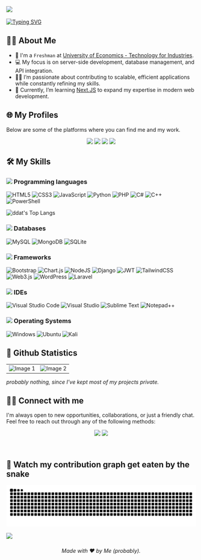 <img src="https://user-images.githubusercontent.com/73097560/115834477-dbab4500-a447-11eb-908a-139a6edaec5c.gif">

<a href="https://git.io/typing-svg"><img src="https://readme-typing-svg.herokuapp.com?font=Fira+Code&duration=2500&pause=1000&color=3B6FFF&width=500&height=100&lines=Heyo!+Felix+here.;Ciao!+Mi+chiamo+Felix.;%E3%82%84%E3%81%82!+%E5%83%95%E3%81%AF%E3%83%95%E3%82%A7%E3%83%AA%E3%83%83%E3%82%AF%E3%82%B9%E3%81%A0%E3%82%88!" alt="Typing SVG" /></a>

## 👨‍💻 About Me 
- 🏫 I'm a `Freshman` at [University of Economics - Technology for Industries](https://uneti.edu.vn/).
- 💻 My focus is on server-side development, database management, and API integration.
- 🤝🏼 I’m passionate about contributing to scalable, efficient applications while constantly refining my skills.
- 🌱 Currently, I’m learning [Next.JS](https://nextjs.org/) to expand my expertise in modern web development.

## 🌐 My Profiles
Below are some of the platforms where you can find me and my work.
<p align="center">
    <a href="#"><img src="https://img.shields.io/badge/-Hackerrank-2EC866?style=for-the-badge&logo=HackerRank&logoColor=white"></a>
    <a href="https://leetcode.com/u/itzfelixv/"><img src="https://img.shields.io/badge/LeetCode-000000?style=for-the-badge&logo=LeetCode&logoColor=#d16c06"></a>
    <a href="#"><img src="https://img.shields.io/badge/HackerEarth-%232C3454.svg?&style=for-the-badge&logo=HackerEarth&logoColor=Blue"></a>
    <a href="#"><img src="https://img.shields.io/badge/-Stackoverflow-FE7A16?style=for-the-badge&logo=stack-overflow&logoColor=white"></a>
</p>

## 🛠️ My Skills 
### <picture><img src="https://github.com/7oSkaaa/7oSkaaa/blob/main/Images/Programming_Languages.gif?raw=true" width=20px></picture> Programming languages
![HTML5](https://img.shields.io/badge/html5-%23E34F26.svg?style=for-the-badge&logo=html5&logoColor=white)
![CSS3](https://img.shields.io/badge/css3-%231572B6.svg?style=for-the-badge&logo=css3&logoColor=white)
![JavaScript](https://img.shields.io/badge/javascript-%23323330.svg?style=for-the-badge&logo=javascript&logoColor=%23F7DF1E)
![Python](https://img.shields.io/badge/python-3670A0?style=for-the-badge&logo=python&logoColor=ffdd54)
![PHP](https://img.shields.io/badge/php-%23777BB4.svg?style=for-the-badge&logo=php&logoColor=white)
![C#](https://img.shields.io/badge/c%23-%23239120.svg?style=for-the-badge&logo=c-sharp&logoColor=white)
![C++](https://img.shields.io/badge/c++-%2300599C.svg?style=for-the-badge&logo=c%2B%2B&logoColor=white)
![PowerShell](https://img.shields.io/badge/PowerShell-%235391FE.svg?style=for-the-badge&logo=powershell&logoColor=white)


![ddat's Top Langs](https://github-readme-stats.vercel.app/api/top-langs/?username=itzfelixv&theme=tokyonight&layout=donut)

### <picture><img src="https://media2.giphy.com/media/5ZoMkoRrycZ9z02kko/giphy.gif?cid=ecf05e47l8dme0h6omlw09c3jwaxrtccdes77hwjkrx6j2i1&rid=giphy.gif" width=20px></picture> Databases
![MySQL](https://img.shields.io/badge/mysql-%2300f.svg?style=for-the-badge&logo=mysql&logoColor=white)
![MongoDB](https://img.shields.io/badge/MongoDB-%234ea94b.svg?style=for-the-badge&logo=mongodb&logoColor=white)
![SQLite](https://img.shields.io/badge/sqlite-%2307405e.svg?style=for-the-badge&logo=sqlite&logoColor=white)

### <picture><img src="https://media2.giphy.com/media/QssGEmpkyEOhBCb7e1/giphy.gif?cid=ecf05e47a0n3gi1bfqntqmob8g9aid1oyj2wr3ds3mg700bl&rid=giphy.gif" width=20px></picture> Frameworks
![Bootstrap](https://img.shields.io/badge/bootstrap-%238511FA.svg?style=for-the-badge&logo=bootstrap&logoColor=white)
![Chart.js](https://img.shields.io/badge/chart.js-F5788D.svg?style=for-the-badge&logo=chart.js&logoColor=white)
![NodeJS](https://img.shields.io/badge/node.js-6DA55F?style=for-the-badge&logo=node.js&logoColor=white)
![Django](https://img.shields.io/badge/django-%23092E20.svg?style=for-the-badge&logo=django&logoColor=white)
![JWT](https://img.shields.io/badge/JWT-black?style=for-the-badge&logo=JSON%20web%20tokens)
![TailwindCSS](https://img.shields.io/badge/tailwindcss-%2338B2AC.svg?style=for-the-badge&logo=tailwind-css&logoColor=white)
![Web3.js](https://img.shields.io/badge/web3.js-F16822?style=for-the-badge&logo=web3.js&logoColor=white)
![WordPress](https://img.shields.io/badge/WordPress-%23117AC9.svg?style=for-the-badge&logo=WordPress&logoColor=white)
![Laravel](https://img.shields.io/badge/laravel-%23FF2D20.svg?style=for-the-badge&logo=laravel&logoColor=white)

### <picture><img src="https://github.com/7oSkaaa/7oSkaaa/blob/main/Images/IDEs.gif?raw=true" width=20px></picture> IDEs
![Visual Studio Code](https://img.shields.io/badge/Visual%20Studio%20Code-0078d7.svg?style=for-the-badge&logo=visual-studio-code&logoColor=white)
![Visual Studio](https://img.shields.io/badge/Visual%20Studio-5C2D91.svg?style=for-the-badge&logo=visual-studio&logoColor=white)
![Sublime Text](https://img.shields.io/badge/sublime_text-%23575757.svg?style=for-the-badge&logo=sublime-text&logoColor=important)
![Notepad++](https://img.shields.io/badge/Notepad++-90E59A.svg?style=for-the-badge&logo=notepad%2b%2b&logoColor=black)

### <picture><img src ="https://github.com/7oSkaaa/7oSkaaa/blob/main/Images/OS.gif?raw=true" width=20px></picture> Operating Systems
![Windows](https://img.shields.io/badge/Windows-0078D6?style=for-the-badge&logo=windows&logoColor=white)
![Ubuntu](https://img.shields.io/badge/Ubuntu-E95420?style=for-the-badge&logo=ubuntu&logoColor=white)
![Kali](https://img.shields.io/badge/Kali-268BEE?style=for-the-badge&logo=kalilinux&logoColor=white)

## 🚀 Github Statistics 
<table style="width: 100%;">
    <tr>
        <td style="width: 50%; text-align: center;">
            <img src="https://github-readme-stats.vercel.app/api?username=itzfelixv&show_icons=true&theme=tokyonight&custom_title=Stats&count_private=true&hide_border=true" alt="Image 1" style="max-width: 100%;">
        </td>
        <td style="width: 50%; text-align: center;">
            <img src="https://github-readme-streak-stats.herokuapp.com/?user=itzfelixv&theme=tokyonight&hide_border=true&theme=tokyonight" alt="Image 2" style="max-width: 100%;">
        </td>
    </tr>
</table>

*probably nothing, since I’ve kept most of my projects private.*

## 🤝🏻 Connect with me
I'm always open to new opportunities, collaborations, or just a friendly chat. Feel free to reach out through any of the following methods:
<p align="center">
<a href="mailto:itz.felixv@gmail.com"><img src="https://img.shields.io/badge/-itz.felixv@gmail.com-D14836?style=flat&logo=Gmail&logoColor=white"/></a>
<a href="https://www.instagram.com/itz.felixv_"><img src="https://img.shields.io/badge/-@itz.felixv__-E4405F?style=flat&logo=Instagram&logoColor=white"/></a>
</p><br>

## 🐍 Watch my contribution graph get eaten by the snake 
![snake svg](https://github.com/itzfelixv/itzfelixv/blob/output/github-contribution-grid-snake-dark.svg)

<a href="https://www.youtube.com/watch?v=dQw4w9WgXcQ"><img src="https://user-images.githubusercontent.com/73097560/115834477-dbab4500-a447-11eb-908a-139a6edaec5c.gif"></a>
<h6 align="center">Made with ❤️ by Me (probably).</h6>
